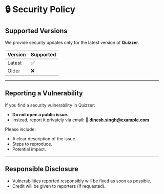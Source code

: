 # 🔒 Security Policy

## Supported Versions

We provide security updates only for the latest version of **Quizzer**.

| Version | Supported |
| ------- | --------- |
| Latest  | ✅         |
| Older   | ❌         |

---

## Reporting a Vulnerability

If you find a security vulnerability in Quizzer:

* **Do not open a public issue.**
* Instead, report it privately via email:
  📧 **[dinesh.singh@example.com](mailto:dineshdhamidn@gmail.com)**

Please include:

* A clear description of the issue.
* Steps to reproduce.
* Potential impact.

---

## Responsible Disclosure

* Vulnerabilities reported responsibly will be fixed as soon as possible.
* Credit will be given to reporters (if requested).
